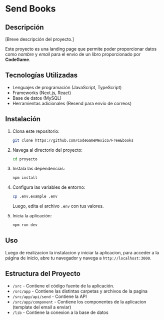 # Send Books

## Descripción
[Breve descripción del proyecto.]

Este proyecto es una landing page que permite poder proporcionar datos como *nombre* y *email* para el envio de un libro proporcionado por **CodeGame**.

## Tecnologías Utilizadas
- Lenguajes de programación (JavaScript, TypeScript)
- Frameworks (Next.js, React)
- Base de datos (MySQL)
- Herramientas adicionales (Resend para envío de correos)

## Instalación
1. Clona este repositorio:
    ```bash
    git clone https://github.com/CodeGameMexico/FreeEbooks
    ```
2. Navega al directorio del proyecto:
    ```bash
    cd proyecto
    ```
3. Instala las dependencias:
    ```bash
    npm install
    ```
4. Configura las variables de entorno:
    ```bash
    cp .env.example .env
    ```
    Luego, edita el archivo `.env` con tus valores.

5. Inicia la aplicación:
    ```bash
    npm run dev
    ```

## Uso

Luego de realizacion la instalacion y iniciar la aplicacion, para acceder a la página de inicio, abre tu navegador y navega a `http://localhost:3000`.

## Estructura del Proyecto
- `/src` - Contiene el código fuente de la aplicación.
- `/src/app` - Contiene las distintas carpetas y archivos de la pagina
- `/src/app/api/send` - Contiene la API
- `/src/app/component` - Contiene los componentes de la aplicacion (template del email a enviar)
- `/lib` - Contiene la conexion a la base de datos